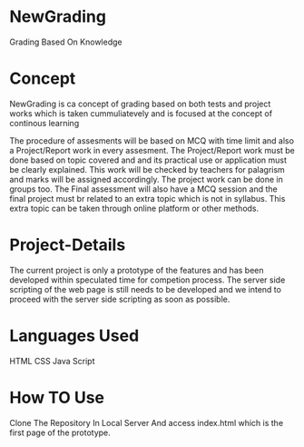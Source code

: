 # NewGrading
Grading Based On Knowledge
# Concept
NewGrading is ca concept of grading based on both tests and project works which is taken cummuliatevely and is focused at the concept of continous learning

The procedure of assesments will be based on MCQ with time limit and also a Project/Report work in every assesment. The Project/Report work must be done based on topic covered and  and its practical use or application must be clearly explained. This work will be checked by teachers for palagrism and marks will be assigned accordingly. The project work can be done in groups too.
The Final assessment will also have a MCQ session and the final project must br related to an extra topic which is not in syllabus. This extra topic can be taken through online platform or other methods.  

# Project-Details
The current project is only a prototype of the features and has been developed within speculated time for competion process. The server side scripting of the web page is still needs to be developed and we intend to proceed with the server side scripting as soon as possible.

# Languages Used
HTML
CSS
Java Script

# How TO Use
Clone The Repository In Local Server And access index.html which is the first page of the prototype.
